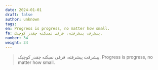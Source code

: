 ```yaml
---
date: 2024-01-01
draft: false
author: unknown
tags: 
en: Progress is progress, no matter how small.
fa: پیشرفت پیشرفته، فرقی نمیکنه چقدر کوچیک.
number: 34
weight: 34
---
```

> پیشرفت پیشرفته، فرقی نمیکنه چقدر کوچیک.
> Progress is progress, no matter how small.
